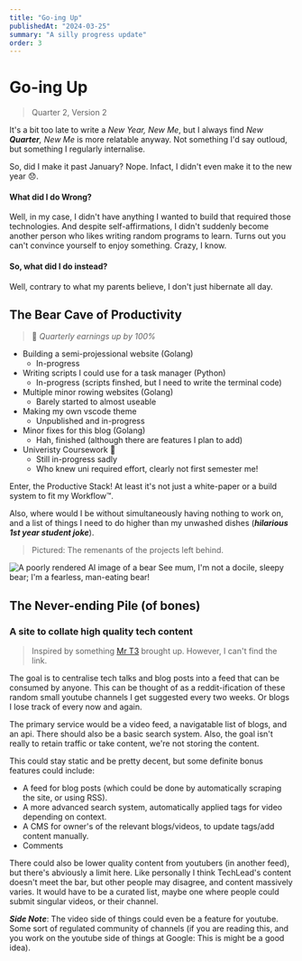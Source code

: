 ```yaml
---
title: "Go-ing Up"
publishedAt: "2024-03-25"
summary: "A silly progress update"
order: 3
---
```


# Go-ing Up

> Quarter 2, Version 2

It's a bit too late to write a _New Year, New Me_, but I always find _New **Quarter**, New Me_ is more relatable anyway. Not something I'd say outloud, but something I regularly internalise.

So, did I make it past January? Nope. Infact, I didn't even make it to the new year 😞.

#### What did I do Wrong?

Well, in my case, I didn't have anything I wanted to build that required those technologies. And despite self-affirmations, I didn't suddenly become another person who likes writing random programs to learn. Turns out you can't convince yourself to enjoy something. Crazy, I know.

#### So, what did I do instead?

Well, contrary to what my parents believe, I don't just hibernate all day.

## The Bear Cave of Productivity

> 🚀 _Quarterly earnings up by 100%_

- Building a semi-projessional website (Golang)
  - In-progress
- Writing scripts I could use for a task manager (Python)
  - In-progress (scripts finshed, but I need to write the terminal code)
- Multiple minor rowing websites (Golang)
  - Barely started to almost useable
- Making my own vscode theme
  - Unpublished and in-progress
- Minor fixes for this blog (Golang)
  - Hah, finished (although there are features I plan to add)
- Univeristy Coursework 🙁
  - Still in-progress sadly
  - Who knew uni required effort, clearly not first semester me!

Enter, the Productive Stack! At least it's not just a white-paper or a build system to fit my Workflow™.

Also, where would I be without simultaneously having nothing to work on, and a list of things I need to do higher than my unwashed dishes (**_hilarious 1st year student joke_**).

> Pictured: The remenants of the projects left behind.

![A poorly rendered AI image of a bear](/images/bear-in-cave.png)
See mum, I'm not a docile, sleepy bear; I'm a fearless, man-eating bear!

## The Never-ending Pile (of bones)

### A site to collate high quality tech content

> Inspired by something [Mr T3](https://t3.gg/) brought up. However, I can't find the link.

The goal is to centralise tech talks and blog posts into a feed that can be consumed by anyone. This can be thought of as a reddit-ification of these random small youtube channels I get suggested every two weeks. Or blogs I lose track of every now and again.

The primary service would be a video feed, a navigatable list of blogs, and an api. There should also be a basic search system. Also, the goal isn't really to retain traffic or take content, we're not storing the content.

This could stay static and be pretty decent, but some definite bonus features could include:

- A feed for blog posts (which could be done by automatically scraping the site, or using RSS).
- A more advanced search system, automatically applied tags for video depending on context.
- A CMS for owner's of the relevant blogs/videos, to update tags/add content manually.
- Comments

There could also be lower quality content from youtubers (in another feed), but there's abviously a limit here. Like personally I think TechLead's content doesn't meet the bar, but other people may disagree, and content massively varies. It would have to be a curated list, maybe one where people could submit singular videos, or their channel.

**_Side Note_**: The video side of things could even be a feature for youtube. Some sort of regulated community of channels (if you are reading this, and you work on the youtube side of things at Google: This is might be a good idea).
